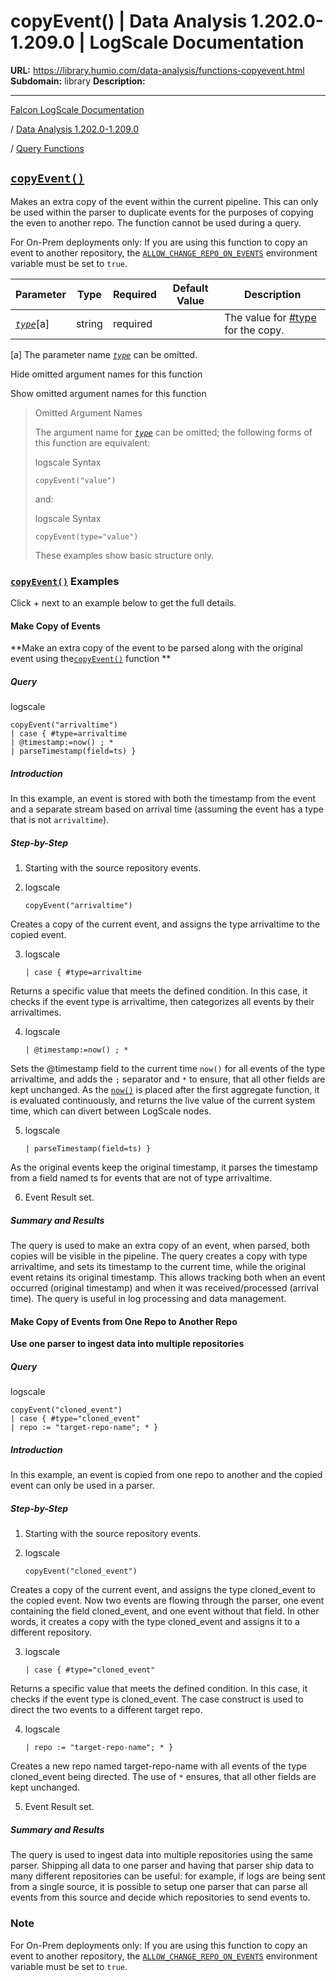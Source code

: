 # copyEvent() | Data Analysis 1.202.0-1.209.0 | LogScale Documentation

**URL:** https://library.humio.com/data-analysis/functions-copyevent.html
**Subdomain:** library
**Description:** 

---

[Falcon LogScale Documentation](https://library.humio.com)

/ [Data Analysis 1.202.0-1.209.0](data-analysis-docs.html)

/ [Query Functions](functions.html)

## [`copyEvent()`](functions-copyevent.html "copyEvent\(\)")

Makes an extra copy of the event within the current pipeline. This can only be used within the parser to duplicate events for the purposes of copying the even to another repo. The function cannot be used during a query. 

For On-Prem deployments only: If you are using this function to copy an event to another repository, the [`ALLOW_CHANGE_REPO_ON_EVENTS`](https://library.humio.com/falcon-logscale-self-hosted/envar-allow_change_repo_on_events.html) environment variable must be set to `true`. 

Parameter| Type| Required| Default Value| Description  
---|---|---|---|---  
[ _`type`_](functions-copyevent.html#query-functions-copyevent-type)[a]| string| required |  |  The value for [#type](searching-data-event-fields.html#searching-data-event-fields-tag-type) for the copy.   
[a] The parameter name [_`type`_](functions-copyevent.html#query-functions-copyevent-type) can be omitted.  
  
Hide omitted argument names for this function

Show omitted argument names for this function

> Omitted Argument Names
> 
> The argument name for [_`type`_](functions-copyevent.html#query-functions-copyevent-type) can be omitted; the following forms of this function are equivalent:
> 
> logscale Syntax
>     
>     
>     copyEvent("value")
> 
> and:
> 
> logscale Syntax
>     
>     
>     copyEvent(type="value")
> 
> These examples show basic structure only.

### [`copyEvent()`](functions-copyevent.html "copyEvent\(\)") Examples

Click + next to an example below to get the full details.

#### Make Copy of Events

**Make an extra copy of the event to be parsed along with the original event using the[`copyEvent()`](functions-copyevent.html "copyEvent\(\)") function **

##### Query

logscale
    
    
    copyEvent("arrivaltime")
    | case { #type=arrivaltime
    | @timestamp:=now() ; *
    | parseTimestamp(field=ts) }

##### Introduction

In this example, an event is stored with both the timestamp from the event and a separate stream based on arrival time (assuming the event has a type that is not `arrivaltime`). 

##### Step-by-Step

  1. Starting with the source repository events.

  2. logscale
         
         copyEvent("arrivaltime")

Creates a copy of the current event, and assigns the type arrivaltime to the copied event. 

  3. logscale
         
         | case { #type=arrivaltime

Returns a specific value that meets the defined condition. In this case, it checks if the event type is arrivaltime, then categorizes all events by their arrivaltimes. 

  4. logscale
         
         | @timestamp:=now() ; *

Sets the @timestamp field to the current time `now()` for all events of the type arrivaltime, and adds the `;` separator and `*` to ensure, that all other fields are kept unchanged. As the [`now()`](functions-now.html "now\(\)") is placed after the first aggregate function, it is evaluated continuously, and returns the live value of the current system time, which can divert between LogScale nodes. 

  5. logscale
         
         | parseTimestamp(field=ts) }

As the original events keep the original timestamp, it parses the timestamp from a field named ts for events that are not of type arrivaltime. 

  6. Event Result set.




##### Summary and Results

The query is used to make an extra copy of an event, when parsed, both copies will be visible in the pipeline. The query creates a copy with type arrivaltime, and sets its timestamp to the current time, while the original event retains its original timestamp. This allows tracking both when an event occurred (original timestamp) and when it was received/processed (arrival time). The query is useful in log processing and data management. 

#### Make Copy of Events from One Repo to Another Repo

**Use one parser to ingest data into multiple repositories**

##### Query

logscale
    
    
    copyEvent("cloned_event")
    | case { #type="cloned_event"
    | repo := "target-repo-name"; * }

##### Introduction

In this example, an event is copied from one repo to another and the copied event can only be used in a parser. 

##### Step-by-Step

  1. Starting with the source repository events.

  2. logscale
         
         copyEvent("cloned_event")

Creates a copy of the current event, and assigns the type cloned_event to the copied event. Now two events are flowing through the parser, one event containing the field cloned_event, and one event without that field. In other words, it creates a copy with the type cloned_event and assigns it to a different repository. 

  3. logscale
         
         | case { #type="cloned_event"

Returns a specific value that meets the defined condition. In this case, it checks if the event type is cloned_event. The case construct is used to direct the two events to a different target repo. 

  4. logscale
         
         | repo := "target-repo-name"; * }

Creates a new repo named target-repo-name with all events of the type cloned_event being directed. The use of `*` ensures, that all other fields are kept unchanged. 

  5. Event Result set.




##### Summary and Results

The query is used to ingest data into multiple repositories using the same parser. Shipping all data to one parser and having that parser ship data to many different repositories can be useful: for example, if logs are being sent from a single source, it is possible to setup one parser that can parse all events from this source and decide which repositories to send events to. 

### Note

For On-Prem deployments only: If you are using this function to copy an event to another repository, the [`ALLOW_CHANGE_REPO_ON_EVENTS`](https://library.humio.com/falcon-logscale-self-hosted/envar-allow_change_repo_on_events.html) environment variable must be set to `true`.
